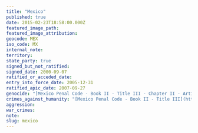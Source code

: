 ```yaml
---
title: "Mexico"
published: true
date: 2015-02-23T18:58:00.000Z
featured_image_path:
featured_image_attribution:
geocode: MEX
iso_code: MX
internal_note:
territory:
state_party: true
signed_but_not_ratified:
signed_date: 2000-09-07
ratified_or_acceded_date:
entry_into_force_date: 2005-12-31
ratified_apic_date: 2007-09-27
genocide: "[Mexico Penal Code - Book II - Title III - Chapter II - Article 149](https://iccdb.hrlc.net/data/doc/329/)"
crimes_against_humanity: "[Mexico Penal Code - Book II - Title III](https://iccdb.hrlc.net/data/doc/329/)"
aggression:
war_crimes:
note:
slug: mexico
---
```

